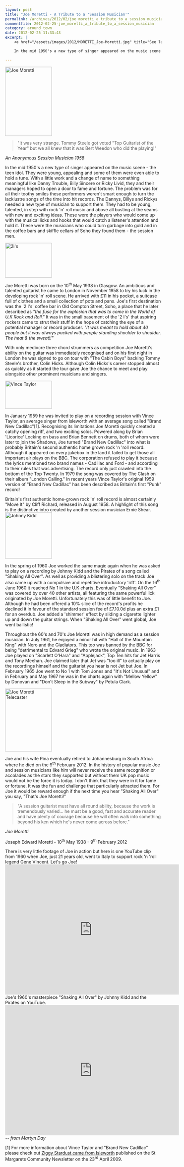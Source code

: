 ```yaml
---
layout: post
title: "Joe Moretti - A Tribute to a 'Session Musician'"
permalink: /archives/2012/02/joe_moretti_a_tribute_to_a_session_musician.html
commentfile: 2012-02-25-joe_moretti_a_tribute_to_a_session_musician
category: around_town
date: 2012-02-25 11:33:43
excerpt: |
    <a href="/assets/images/2012/MORETTI_Joe-Moretti.jpg" title="See larger version of -  Joe Moretti"><img src="/assets/images/2012/MORETTI_Joe-Moretti_thumb.jpg" width="150" height="223" alt=" Joe Moretti" class="photo right" /></a>

    In the mid 1950's a new type of singer appeared on the music scene - the teen idol. They were young, appealing and some of them were even able to hold a tune. With a little work and a change of name to something meaningful like Danny Trouble, Billy Sincere or Ricky Livid, they and their managers hoped to open a door to fame and fortune. The problem was for all their toothy smiles these performers weren't smart enough to turn the lacklustre songs of the time into hit records. The Dannys, Billys and Rickys needed a new type of musician to support them. They had to be young, talented, in step with rock 'n' roll music and above all busting at the seams with new and exciting ideas. These were the players who would come up with the musical licks and hooks that would catch a listener's attention and hold it. These were the musicians who could turn garbage into gold and in the coffee bars and skiffle cellars of Soho they found them - the session men.

---
```


<a href="/assets/images/2012/MORETTI_Joe-Moretti.jpg" title="See larger version of -  Joe Moretti"><img src="/assets/images/2012/MORETTI_Joe-Moretti_thumb.jpg" width="150" height="223" alt=" Joe Moretti" class="photo right" /></a>

> "It was very strange. Tommy Steele got voted "Top Guitarist of the Year" but we all knew that it was Bert Weedon who did the playing!"

<cite>An Anonymous Session Musician 1958</cite>

In the mid 1950's a new type of singer appeared on the music scene - the teen idol. They were young, appealing and some of them were even able to hold a tune. With a little work and a change of name to something meaningful like Danny Trouble, Billy Sincere or Ricky Livid, they and their managers hoped to open a door to fame and fortune. The problem was for all their toothy smiles these performers weren't smart enough to turn the lacklustre songs of the time into hit records. The Dannys, Billys and Rickys needed a new type of musician to support them. They had to be young, talented, in step with rock 'n' roll music and above all busting at the seams with new and exciting ideas. These were the players who would come up with the musical licks and hooks that would catch a listener's attention and hold it. These were the musicians who could turn garbage into gold and in the coffee bars and skiffle cellars of Soho they found them - the session men.

<a href="/assets/images/2012/MORETTI_2is.jpg" title="See larger version of - 2i's"><img src="/assets/images/2012/MORETTI_2is_thumb.jpg" width="150" height="112" alt="2i's" class="photo right" /></a>

Joe Moretti was born on the 10<sup>th</sup> May 1938 in Glasgow. An ambitious and talented guitarist he came to London in November 1958 to try his luck in the developing rock 'n' roll scene. He arrived with £11 in his pocket, a suitcase full of clothes and a small collection of pots and pans. Joe's first destination was the '2 I's' coffee bar in Old Compton Street, Soho, a place that he later described as *"the fuse for the explosion that was to come in the World of U.K Rock and Roll."* It was in the small basement of the '2 I's' that aspiring rockers came to strut their stuff in the hope of catching the eye of a potential manager or record producer. *"It was meant to hold about 40 people but it was always packed with people standing shoulder to shoulder. The heat & the sweat!!"*

With only mediocre three chord strummers as competition Joe Moretti's ability on the guitar was immediately recognised and on his first night in London he was signed to go on tour with "The Cabin Boys" backing Tommy Steele's brother, Colin Hicks. Although Colin Hicks's career stopped almost as quickly as it started the tour gave Joe the chance to meet and play alongside other prominent musicians and singers.

<a href="/assets/images/2012/MORETTI_Vince-Taylor.jpg" title="See larger version of - Vince Taylor"><img src="/assets/images/2012/MORETTI_Vince-Taylor_thumb.jpg" width="150" height="90" alt="Vince Taylor" class="photo right" /></a>

In January 1959 he was invited to play on a recording session with Vince Taylor, an average singer from Isleworth with an average song called "Brand New Cadillac"[1]. Recognising its limitations Joe Moretti quickly created a catchy opening riff, and two exciting solos. Powered along by Brian 'Licorice' Locking on bass and Brian Bennett on drums, both of whom were later to join the Shadows, Joe turned "Brand New Cadillac" into what is probably Britain's second authentic home grown rock 'n 'roll record. Although it appeared on every jukebox in the land it failed to get those all important air plays on the BBC. The corporation refused to play it because the lyrics mentioned two brand names - Cadillac and Ford - and according to their rules that was advertising. The record only just crawled into the bottom of the Top Twenty. In 1979 the song was covered by The Clash on their album "London Calling." In recent years Vince Taylor's original 1959 version of "Brand New Cadillac" has been described as Britain's first "Punk" record!

<div markdown="1" class="box">
Britain's first authentic home-grown rock 'n' roll record is almost certainly "Move It" by Cliff Richard, released in August 1958. A highlight of this song is the distinctive intro created by another session musician Ernie Shear.

</div>
<a href="/assets/images/2012/MORETTI_Johnny_Kidd.jpg" title="See larger version of -  Johnny Kidd"><img src="/assets/images/2012/MORETTI_Johnny_Kidd_thumb.jpg" width="150" height="150" alt=" Johnny Kidd" class="photo right" /></a>

In the spring of 1960 Joe worked the same magic again when he was asked to play on a recording by Johnny Kidd and the Pirates of a song called "Shaking All Over". As well as providing a blistering solo on the track Joe also came up with a compulsive and repetitive introductory 'riff'. On the 16<sup>th</sup> June 1960 it reached No 1 in the U.K charts. Eventually "Shaking All Over" was covered by over 40 other artists, all featuring the same powerful lick originated by Joe Moretti. Unfortunately this was of little benefit to Joe. Although he had been offered a 10% slice of the record's profits he declined it in favour of the standard session fee of £7.10.0d plus an extra £1 for an overdub. Joe added a 'shimmer' effect by sliding a cigarette lighter up and down the guitar strings. When "Shaking All Over" went global, Joe went ballistic!

Throughout the 60's and 70's Joe Moretti was in high demand as a session musician. In July 1961, he enjoyed a minor hit with "Hall of the Mountain King" with Nero and the Gladiators. This too was banned by the BBC for being "detrimental to Edvard Grieg" who wrote the original music. In 1963 Joe played on "Scarlett O'Hara" and "Applejack", Top Ten hits for Jet Harris and Tony Meehan. Joe claimed later that Jet was "too ill" to actually play on the recordings himself and the guitarist you hear is not Jet but Joe. In February 1965 Joe went to No 1 with Tom Jones and "It's Not Unusual" and in February and May 1967 he was in the charts again with "Mellow Yellow" by Donovan and "Don't Sleep in the Subway" by Petula Clark.

<a href="/assets/images/2012/MORETTI_Joe-Moretti-Telecaster.jpg" title="See larger version of - Joe Moretti Telecaster"><img src="/assets/images/2012/MORETTI_Joe-Moretti-Telecaster_thumb.jpg" width="150" height="203" alt="Joe Moretti Telecaster" class="photo right" /></a>

Joe and his wife Pina eventually retired to Johannesburg in South Africa where he died on the 9<sup>th</sup> February 2012. In the history of popular music Joe and session musicians like him will never receive the same recognition or accolades as the stars they supported but without them UK pop music would not be the force it is today. I don't think that they were in it for fame or fortune. It was the fun and challenge that particularly attracted them. For Joe it would be reward enough if the next time you hear "Shaking All Over" you say, "That's Joe Moretti!"

> "A session guitarist must have all round ability, because the work is tremendously varied... he must be a good, fast and accurate reader and have plenty of courage because he will often walk into something beyond his ken which he's never come across before."

<cite>Joe Moretti</cite>

Joseph Edward Moretti - 10<sup>th</sup> May 1938 - 9<sup>th</sup> February 2012

<div markdown="1" class="box">
There is very little footage of Joe in action but here is one YouTube clip from 1960 when Joe, just 21 years old, went to Italy to support rock 'n 'roll legend Gene Vincent. Let's go Joe!

<iframe width="560" height="420" src="https://www.youtube-nocookie.com/embed/qVWmn3aCUao?rel=0" frameborder="0" allowfullscreen>
</iframe>
Joe's 1960's masterpiece "Shaking All Over" by Johnny Kidd and the Pirates on YouTube.

<iframe width="560" height="420" src="https://www.youtube-nocookie.com/embed/iOJGqPEMDYM?rel=0" frameborder="0" allowfullscreen>
</iframe>
</div>
<cite>-- from Martyn Day</cite>

[1] For more information about Vince Taylor and "Brand New Cadillac" please check out [Ziggy Stardust came from Isleworth](/archives/2009/04/ziggy_stardust_came_from_isleworth.html) published on the St Margarets Community Newsletter on the 23<sup>rd</sup> April 2009.
